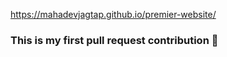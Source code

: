  https://mahadevjagtap.github.io/premier-website/


### This is my first pull request contribution 🚀
